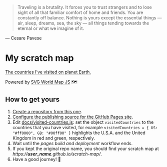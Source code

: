 > Traveling is a brutality. It forces you to trust strangers and to lose sight of all that familiar comfort of home and friends.
> You are constantly off balance. Nothing is yours except the essential things — air, sleep, dreams, sea, the sky — all things tending towards the eternal or what we imagine of it.

— Cesare Pavese

# My scratch map
[The countries I've visited on planet Earth.](https://maurizuki.github.io/scratch-map)

Powered by [SVG World Map JS](https://github.com/raphaellepuschitz/SVG-World-Map) 🗺

## How to get yours
1. [Create a repository from this one](https://docs.github.com/en/repositories/creating-and-managing-repositories/creating-a-repository-from-a-template).
2. [Configure the publishing source for the GitHub Pages site](https://docs.github.com/en/pages/getting-started-with-github-pages/configuring-a-publishing-source-for-your-github-pages-site).
3. Edit [docs/visited-countries.js](docs/visited-countries.js): set the object `visitedCountries` to the countries that you have visited, for example `visitedCountries = { US: "#ff0000", GB: "#00ff00" }` highlights the U.S.A. and the United Kingdom in red and green, respectively.
4. Wait until the *pages build and deployment* workflow ends.
5. If you kept the original repo name, you should find your scratch map at *https://**user_name**.github.io/scratch-map/*.
6. Have a good journey! 🧳
